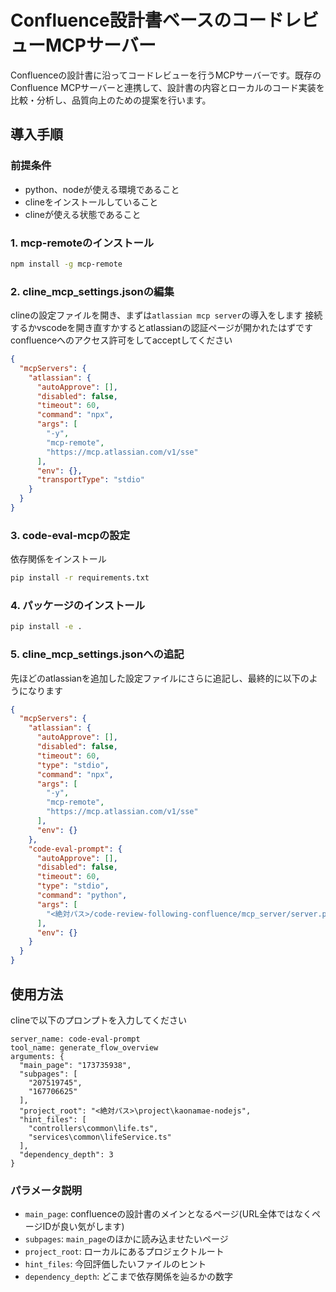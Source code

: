 # Confluence設計書ベースのコードレビューMCPサーバー

Confluenceの設計書に沿ってコードレビューを行うMCPサーバーです。既存のConfluence MCPサーバーと連携して、設計書の内容とローカルのコード実装を比較・分析し、品質向上のための提案を行います。

## 導入手順

### 前提条件
- python、nodeが使える環境であること
- clineをインストールしていること
- clineが使える状態であること

### 1. mcp-remoteのインストール
```bash
npm install -g mcp-remote
```

### 2. cline_mcp_settings.jsonの編集
clineの設定ファイルを開き、まずは`atlassian mcp server`の導入をします
接続するかvscodeを開き直すかするとatlassianの認証ページが開かれたはずです
confluenceへのアクセス許可をしてacceptしてください
```json
{
  "mcpServers": {
    "atlassian": {
      "autoApprove": [],
      "disabled": false,
      "timeout": 60,
      "command": "npx",
      "args": [
        "-y",
        "mcp-remote",
        "https://mcp.atlassian.com/v1/sse"
      ],
      "env": {},
      "transportType": "stdio"
    }
  }
}
```

### 3. code-eval-mcpの設定
依存関係をインストール
```bash
pip install -r requirements.txt
```

### 4. パッケージのインストール
```bash
pip install -e .
```

### 5. cline_mcp_settings.jsonへの追記
先ほどのatlassianを追加した設定ファイルにさらに追記し、最終的に以下のようになります
```json
{
  "mcpServers": {
    "atlassian": {
      "autoApprove": [],
      "disabled": false,
      "timeout": 60,
      "type": "stdio",
      "command": "npx",
      "args": [
        "-y",
        "mcp-remote",
        "https://mcp.atlassian.com/v1/sse"
      ],
      "env": {}
    },
    "code-eval-prompt": {
      "autoApprove": [],
      "disabled": false,
      "timeout": 60,
      "type": "stdio",
      "command": "python",
      "args": [
        "<絶対パス>/code-review-following-confluence/mcp_server/server.py"
      ],
      "env": {}
    }
  }
}
```

## 使用方法
clineで以下のプロンプトを入力してください
```
server_name: code-eval-prompt  
tool_name: generate_flow_overview
arguments: {
  "main_page": "173735938",
  "subpages": [
    "207519745",
    "167706625"
  ],
  "project_root": "<絶対パス>\project\kaonamae-nodejs",
  "hint_files": [
    "controllers\common\life.ts", 
    "services\common\lifeService.ts"
  ],
  "dependency_depth": 3
}
```

### パラメータ説明
- `main_page`: confluenceの設計書のメインとなるページ(URL全体ではなくページIDが良い気がします)
- `subpages`: `main_page`のほかに読み込ませたいページ
- `project_root`: ローカルにあるプロジェクトルート
- `hint_files`: 今回評価したいファイルのヒント
- `dependency_depth`: どこまで依存関係を辿るかの数字
